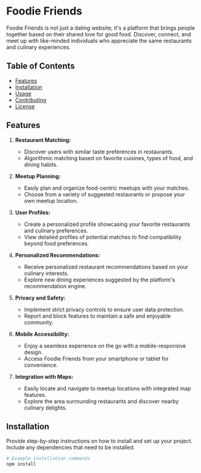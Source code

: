 # Foodie Friends

Foodie Friends is not just a dating website; it's a platform that brings people together based on their shared love for good food. Discover, connect, and meet up with like-minded individuals who appreciate the same restaurants and culinary experiences.

## Table of Contents

- [Features](#features)
- [Installation](#installation)
- [Usage](#usage)
- [Contributing](#contributing)
- [License](#license)

## Features

1. **Restaurant Matching:**
   - Discover users with similar taste preferences in restaurants.
   - Algorithmic matching based on favorite cuisines, types of food, and dining habits.

2. **Meetup Planning:**
   - Easily plan and organize food-centric meetups with your matches.
   - Choose from a variety of suggested restaurants or propose your own meetup location.

3. **User Profiles:**
   - Create a personalized profile showcasing your favorite restaurants and culinary preferences.
   - View detailed profiles of potential matches to find compatibility beyond food preferences.

4. **Personalized Recommendations:**
   - Receive personalized restaurant recommendations based on your culinary interests.
   - Explore new dining experiences suggested by the platform's recommendation engine.

5. **Privacy and Safety:**
   - Implement strict privacy controls to ensure user data protection.
   - Report and block features to maintain a safe and enjoyable community.

6. **Mobile Accessibility:**
   - Enjoy a seamless experience on the go with a mobile-responsive design.
   - Access Foodie Friends from your smartphone or tablet for convenience.

7. **Integration with Maps:**
    - Easily locate and navigate to meetup locations with integrated map features.
    - Explore the area surrounding restaurants and discover nearby culinary delights.

## Installation

Provide step-by-step instructions on how to install and set up your project. Include any dependencies that need to be installed.

```bash
# Example installation commands
npm install
